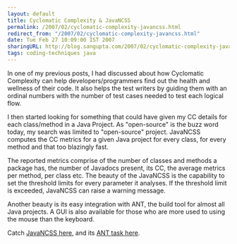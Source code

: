 ```yaml
---
layout: default
title: Cyclomatic Complexity & JavaNCSS
permalink: /2007/02/cyclomatic-complexity-javancss.html
redirect_from: "/2007/02/cyclomatic-complexity-javancss.html"
date: Tue Feb 27 10:09:00 IST 2007
sharingURL: http://blog.sangupta.com/2007/02/cyclomatic-complexity-javancss.html
tags: coding-techniques java
---
```

<p>In one of my previous posts, I had discussed about how Cyclomatic Complexity can help developers/programmers find out the health and wellness of their code. It also helps the test writers by guiding them with an ordinal numbers with the number of test cases needed to test each logical flow.</p> 
<p>I then started looking for something that could have given my CC details for each class/method in a Java Project. As "open-source" is the buzz word today, my search was limited to "open-source" project. JavaNCSS computes the CC metrics for a given Java project for every class, for every method and that too blazingly fast.</p> 
<p>The reported metrics comprise of the number of classes and methods a package has, the number of Javadocs present, its CC, the average metrics per method, per class etc. The beauty of the JavaNCSS is the capability to set the threshold limits for every parameter it analyses. If the threshold limit is exceeded, JavaNCSS can raise a warning message.</p> 
<p>Another beauty is its easy integration with ANT, the build tool for almost all Java projects. A GUI is also available for those who are more used to using the mouse than the keyboard.</p> 
<p>Catch <a href="http://www.kclee.de/clemens/java/javancss/">JavaNCSS here</a>, and its <a href="http://sourceforge.net/projects/javancss2ant/">ANT task here</a>.</p>
